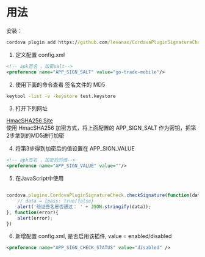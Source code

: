 
# 用法

安装：

```cmd
cordova plugin add https://github.com/levanax/CordovaPluginSignatureCheck.git
```

1. 定义配置 config.xml

```xml
<!-- apk签名 ，加密salt-->
<preference name="APP_SIGN_SALT" value="go-trade-mobile"/>

```

2. 使用下面的命令查看 签名文件的 MD5

```cmd
keytool -list -v -keystore test.keystore
```

3. 打开下列网址   

[HmacSHA256 Site](http://tool.oschina.net/encrypt?type=2)  
使用 HmacSHA256 加密方式，将上面配置的 APP_SIGN_SALT 作为密钥，把第2步拿到的MD5进行加密

4. 将第3步得到加密后的值设置在 APP_SIGN_VALUE

```xml
<!-- apk签名 ，加密后的值-->
<preference name="APP_SIGN_VALUE" value=""/>

```

5. 在JavaScript中使用

```javascript

cordova.plugins.CordovaPluginSignatureCheck.checkSignature(function(data){
	// data = {pass: true/false}
    alert('验证签名是否通过： ' + JSON.stringify(data));
}, function(error){
    alert(error);
})
```

6. 新增配置 config.xml, 是否启用该插件, value = enabled/disabled

```xml
<preference name="APP_SIGN_CHECK_STATUS" value="disabled" />
```
